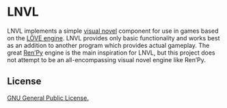 LNVL
====

LNVL implements a simple [visual novel][nvl] component for use in
games based on the [LÖVE engine][love].  LNVL provides only basic
functionality and works best as an addition to another program which
provides actual gameplay.  The great [Ren’Py][renpy] engine is the
main inspiration for LNVL, but this project does not attempt to be an
all-encompassing visual novel engine like Ren’Py.


License
-------

[GNU General Public License.](http://www.gnu.org/copyleft/gpl.html)



[nvl]: http://en.wikipedia.org/wiki/Visual_novel
[love]: http://love2d.org/
[renpy]: http://www.renpy.org/
